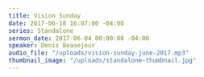 ```yaml
---
title: Vision Sunday
date: 2017-06-18 16:07:00 -04:00
series: Standalone
sermon_date: 2017-06-04 00:00:00 -04:00
speaker: Denis Beasejour
audio_file: "/uploads/vision-sunday-june-2017.mp3"
thumbnail_image: "/uploads/standalone-thumbnail.jpg"
---
```


